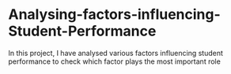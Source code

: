 # Analysing-factors-influencing-Student-Performance
In this project, I have analysed various factors influencing student performance to check which factor plays the most important role
